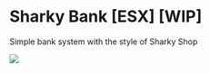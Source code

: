 # Sharky Bank [ESX] [WIP]

Simple bank system with the style of Sharky Shop

<img src="https://cdn.discordapp.com/attachments/1192608720803340419/1269556823892037632/image.png?ex=66b07e6e&is=66af2cee&hm=ab8507458a0a7d811a6f5d1740ab5682d5801dc6a40e16b57f5c74f6214fde21&">

